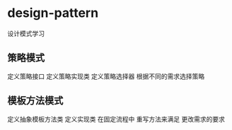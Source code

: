 # design-pattern
设计模式学习
## 策略模式
定义策略接口 
定义策略实现类
定义策略选择器
根据不同的需求选择策略
## 模板方法模式
定义抽象模板方法类
定义实现类 
在固定流程中 
重写方法来满足 
更改需求的要求
